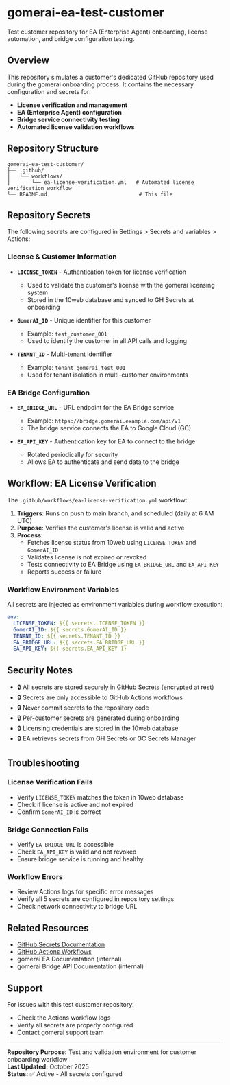 # gomerai-ea-test-customer

Test customer repository for EA (Enterprise Agent) onboarding, license automation, and bridge configuration testing.

## Overview

This repository simulates a customer's dedicated GitHub repository used during the gomerai onboarding process. It contains the necessary configuration and secrets for:

- **License verification and management**
- **EA (Enterprise Agent) configuration**
- **Bridge service connectivity testing**
- **Automated license validation workflows**

## Repository Structure

```
gomerai-ea-test-customer/
├── .github/
│   └── workflows/
│       └── ea-license-verification.yml   # Automated license verification workflow
└── README.md                              # This file
```

## Repository Secrets

The following secrets are configured in Settings > Secrets and variables > Actions:

### License & Customer Information

- **`LICENSE_TOKEN`** - Authentication token for license verification
  - Used to validate the customer's license with the gomerai licensing system
  - Stored in the 10web database and synced to GH Secrets at onboarding

- **`GomerAI_ID`** - Unique identifier for this customer
  - Example: `test_customer_001`
  - Used to identify the customer in all API calls and logging

- **`TENANT_ID`** - Multi-tenant identifier
  - Example: `tenant_gomerai_test_001`
  - Used for tenant isolation in multi-customer environments

### EA Bridge Configuration

- **`EA_BRIDGE_URL`** - URL endpoint for the EA Bridge service
  - Example: `https://bridge.gomerai.example.com/api/v1`
  - The bridge service connects the EA to Google Cloud (GC)

- **`EA_API_KEY`** - Authentication key for EA to connect to the bridge
  - Rotated periodically for security
  - Allows EA to authenticate and send data to the bridge

## Workflow: EA License Verification

The `.github/workflows/ea-license-verification.yml` workflow:

1. **Triggers**: Runs on push to main branch, and scheduled (daily at 6 AM UTC)
2. **Purpose**: Verifies the customer's license is valid and active
3. **Process**:
   - Fetches license status from 10web using `LICENSE_TOKEN` and `GomerAI_ID`
   - Validates license is not expired or revoked
   - Tests connectivity to EA Bridge using `EA_BRIDGE_URL` and `EA_API_KEY`
   - Reports success or failure

### Workflow Environment Variables

All secrets are injected as environment variables during workflow execution:

```yaml
env:
  LICENSE_TOKEN: ${{ secrets.LICENSE_TOKEN }}
  GomerAI_ID: ${{ secrets.GomerAI_ID }}
  TENANT_ID: ${{ secrets.TENANT_ID }}
  EA_BRIDGE_URL: ${{ secrets.EA_BRIDGE_URL }}
  EA_API_KEY: ${{ secrets.EA_API_KEY }}
```

## Security Notes

- 🔒 All secrets are stored securely in GitHub Secrets (encrypted at rest)
- 🔒 Secrets are only accessible to GitHub Actions workflows
- 🔒 Never commit secrets to the repository code
- 🔒 Per-customer secrets are generated during onboarding
- 🔒 Licensing credentials are stored in the 10web database
- 🔒 EA retrieves secrets from GH Secrets or GC Secrets Manager

## Troubleshooting

### License Verification Fails

- Verify `LICENSE_TOKEN` matches the token in 10web database
- Check if license is active and not expired
- Confirm `GomerAI_ID` is correct

### Bridge Connection Fails

- Verify `EA_BRIDGE_URL` is accessible
- Check `EA_API_KEY` is valid and not revoked
- Ensure bridge service is running and healthy

### Workflow Errors

- Review Actions logs for specific error messages
- Verify all 5 secrets are configured in repository settings
- Check network connectivity to bridge URL

## Related Resources

- [GitHub Secrets Documentation](https://docs.github.com/en/actions/security-guides/encrypted-secrets)
- [GitHub Actions Workflows](https://docs.github.com/en/actions/using-workflows)
- gomerai EA Documentation (internal)
- gomerai Bridge API Documentation (internal)

## Support

For issues with this test customer repository:

- Check the Actions workflow logs
- Verify all secrets are properly configured
- Contact gomerai support team

---

**Repository Purpose:** Test and validation environment for customer onboarding workflow  
**Last Updated:** October 2025  
**Status:** ✅ Active - All secrets configured
